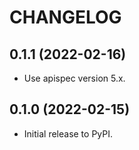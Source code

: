 # CHANGELOG


## 0.1.1 (2022-02-16)

* Use apispec version 5.x.

## 0.1.0 (2022-02-15)

* Initial release to PyPI.
